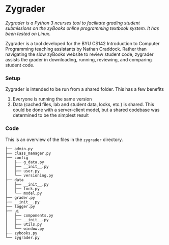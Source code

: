 # Zygrader
_Zygrader is a Python 3 ncurses tool to facilitate grading student submissions on the zyBooks online programming textbook system. It has been tested on Linux._

Zygrader is a tool developed for the BYU CS142 Introduction to Computer Programming teaching assistants by Nathan Craddock. Rather than navigating the slow zyBooks website to review student code, zygrader assists the grader in downloading, running, reviewing, and comparing student code.

### Setup
Zygrader is intended to be run from a shared folder. This has a few benefits
1. Everyone is running the same version
2. Data (cached files, lab and student data, locks, etc.) is shared. This could be done with a server-client model, but a shared codebase was determined to be the simplest result

### Code
This is an overview of the files in the `zygrader` directory.
```
├── admin.py
├── class_manager.py
├── config
│   ├── g_data.py
│   ├── __init__.py
│   ├── user.py
│   └── versioning.py
├── data
│   ├── __init__.py
│   ├── lock.py
│   └── model.py
├── grader.py
├── __init__.py
├── logger.py
├── ui
│   ├── components.py
│   ├── __init__.py
│   ├── utils.py
│   └── window.py
├── zybooks.py
└── zygrader.py
```
